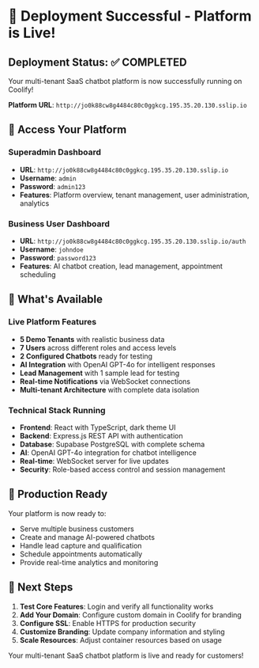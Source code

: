 # 🎉 Deployment Successful - Platform is Live!

## Deployment Status: ✅ COMPLETED

Your multi-tenant SaaS chatbot platform is now successfully running on Coolify!

**Platform URL**: `http://jo0k88cw8g4484c80c0ggkcg.195.35.20.130.sslip.io`

## 🔐 Access Your Platform

### Superadmin Dashboard
- **URL**: `http://jo0k88cw8g4484c80c0ggkcg.195.35.20.130.sslip.io`
- **Username**: `admin`
- **Password**: `admin123`
- **Features**: Platform overview, tenant management, user administration, analytics

### Business User Dashboard
- **URL**: `http://jo0k88cw8g4484c80c0ggkcg.195.35.20.130.sslip.io/auth`
- **Username**: `johndoe`
- **Password**: `password123`
- **Features**: AI chatbot creation, lead management, appointment scheduling

## 🎯 What's Available

### Live Platform Features
- **5 Demo Tenants** with realistic business data
- **7 Users** across different roles and access levels
- **2 Configured Chatbots** ready for testing
- **AI Integration** with OpenAI GPT-4o for intelligent responses
- **Lead Management** with 1 sample lead for testing
- **Real-time Notifications** via WebSocket connections
- **Multi-tenant Architecture** with complete data isolation

### Technical Stack Running
- **Frontend**: React with TypeScript, dark theme UI
- **Backend**: Express.js REST API with authentication
- **Database**: Supabase PostgreSQL with complete schema
- **AI**: OpenAI GPT-4o integration for chatbot intelligence
- **Real-time**: WebSocket server for live updates
- **Security**: Role-based access control and session management

## 🚀 Production Ready

Your platform is now ready to:
- Serve multiple business customers
- Create and manage AI-powered chatbots
- Handle lead capture and qualification
- Schedule appointments automatically
- Provide real-time analytics and monitoring

## 🔧 Next Steps

1. **Test Core Features**: Login and verify all functionality works
2. **Add Your Domain**: Configure custom domain in Coolify for branding
3. **Configure SSL**: Enable HTTPS for production security
4. **Customize Branding**: Update company information and styling
5. **Scale Resources**: Adjust container resources based on usage

Your multi-tenant SaaS chatbot platform is live and ready for customers!